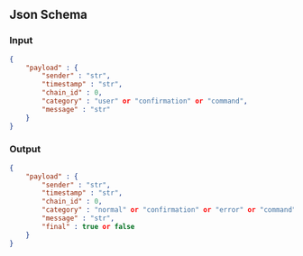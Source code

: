 
## Json Schema

### Input

```json
{
	"payload" : {
		"sender" : "str",
		"timestamp" : "str",
		"chain_id" : 0,
		"category" : "user" or "confirmation" or "command",
		"message" : "str"
	}
}
```

### Output

```json
{
	"payload" : {
		"sender" : "str",
		"timestamp" : "str",
		"chain_id" : 0,
		"category" : "normal" or "confirmation" or "error" or "command",
		"message" : "str",
		"final" : true or false
	}
}
```
